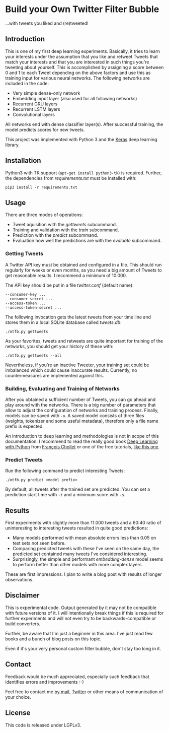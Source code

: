 # Build your Own Twitter Filter Bubble
...with tweets you liked and (re)tweeted!

## Introduction

This is one of my first deep learning experiments. Basically, it tries to learn your interests under the assumption that
you like and retweet Tweets that match your interests and that you are interested in such things you're tweeting about
yourself. This is accomplished by assigning a score between 0 and 1 to each Tweet depending on the above factors and use
this as training input for various neural networks. The following networks are included in the code:

* Very simple dense-only network
* Embedding input layer (also used for all following networks)
* Recurrent GRU layers
* Recurrent LSTM layers
* Convolutional layers

All networks end with dense classifier layer(s). After successful training, the model predicts scores for new tweets.

This project was implemented with Python 3 and the [Keras](https://keras.io) deep learning library.

## Installation

Python3 with TK support (`apt-get install python3-tk`) is required. Further, the dependencies from *requirements.txt*
must be installed with:

```
pip3 install -r requirements.txt
```

## Usage

There are three modes of operations:

* Tweet aquisition with the *gettweets* subcommand.
* Training and validation with the *train* subcommand.
* Prediction with the *predict* subcommand.
* Evaluation how well the predictions are with the *evaluate* subcommand.

### Getting Tweets

A Twitter API key must be obtained and configured in a file. This should run regularly for weeks or even months, as you
need a big amount of Tweets to get reasonable results. I recommend a minimum of 10.000.

The API key should be put in a file *twitter.conf* (default name):

```
--consumer-key ...
--consumer-secret ...
--access-token ...
--access-token-secret ...
```

The following invocation gets the latest tweets from your time line and stores them in a local SQLite database called
*tweets.db*:
```
./otfb.py gettweets

```

As your favorites, tweets and retweets are quite important for training of the networks, you should get your history of
these with:

```
./otfb.py gettweets --all

```

Nevertheless, if you're an inactive Tweeter, your training set could be imbalanced which could cause inaccurate results.
Currently, no countermeasures are implemented against this.

### Building, Evaluating and Training of Networks

After you obtained a sufficient number of Tweets, you can go ahead and play around with the networks. There is a big
number of parameters that allow to adjust the configuration of networks and training process. Finally, models can be
saved with `-o`. A saved model consists of three files (weights, tokenizer and some useful metadata), therefore only a
file name prefix is expected.

An introduction to deep learning and methodologies is not in scope of this documentation. I recommend to read the really
good book [Deep Learning with Python](https://www.manning.com/books/deep-learning-with-python) from [François
Chollet](https://twitter.com/fchollet) or one of the free tutorials, [like this
one](https://machinelearningmastery.com/start-here/).

### Predict Tweets

Run the following command to predict interesting Tweets:

```
./otfb.py predict <model prefix>
```

By default, all tweets after the trained set are predicted. You can set a prediction start time with `-t` and a minimum
score with `-s`.

## Results

First experiments with slightly more than 11.000 tweets and a 60:40 ratio of uninteresting to interesting tweets
resulted in quite good predictions:

* Many models performed with mean absolute errors less than 0.05 on test sets not seen before.
* Comparing predicted tweets with these I've seen on the same day, the predicted set contained many tweets I've considered
  interesting.
* Surprisingly, the simple and performant *embedding-dense* model seems to perform better than other models with more
  complex layers.

These are first impressions. I plan to write a blog post with results of longer observations.

## Disclaimer

This is experimental code. Output generated by it may not be compatible with future versions of it. I will
intentionally break things if this is required for further experiments and will not even try to be backwards-compatible
or build converters.

Further, be aware that I'm just a beginner in this area. I've just read few books and a bunch of blog posts on this
topic.

Even if it's your very personal custom filter bubble, don't stay too long in it.

## Contact

Feedback would be much appreciated, especially such feedback that identifies errors and improvements :-)

Feel free to contact me [by mail](mailto:thomas@patzke.org), [Twitter](https://twitter.com/blubbfiction) or other means
of communication of your choice.

## License

This code is released under LGPLv3.
